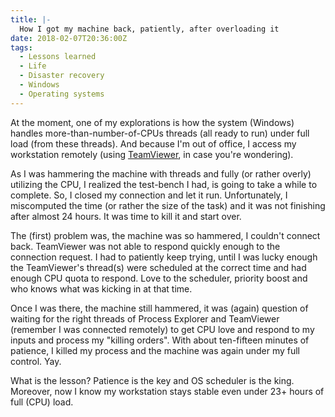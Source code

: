 ```yaml
---
title: |-
  How I got my machine back, patiently, after overloading it
date: 2018-02-07T20:36:00Z
tags:
  - Lessons learned
  - Life
  - Disaster recovery
  - Windows
  - Operating systems
---
```

At the moment, one of my explorations is how the system (Windows) handles more-than-number-of-CPUs threads (all ready to run) under full load (from these threads). And because I'm out of office, I access my workstation remotely (using [TeamViewer][1], in case you're wondering).

<!-- excerpt -->

As I was hammering the machine with threads and fully (or rather overly) utilizing the CPU, I realized the test-bench I had, is going to take a while to complete. So, I closed my connection and let it run. Unfortunately, I miscomputed the time (or rather the size of the task) and it was not finishing after almost 24 hours. It was time to kill it and start over. 

The (first) problem was, the machine was so hammered, I couldn't connect back. TeamViewer was not able to respond quickly enough to the connection request. I had to patiently keep trying, until I was lucky enough the TeamViewer's thread(s) were scheduled at the correct time and had enough CPU quota to respond. Love to the scheduler, priority boost and who knows what was kicking in at that time.

Once I was there, the machine still hammered, it was (again) question of waiting for the right threads of Process Explorer and TeamViewer (remember I was connected remotely) to get CPU love and respond to my inputs and process my "killing orders". With about ten-fifteen minutes of patience, I killed my process and the machine was again under my full control. Yay.

What is the lesson? Patience is the key and OS scheduler is the king. Moreover, now I know my workstation stays stable even under 23+ hours of full (CPU) load.

[1]: http://www.teamviewer.com